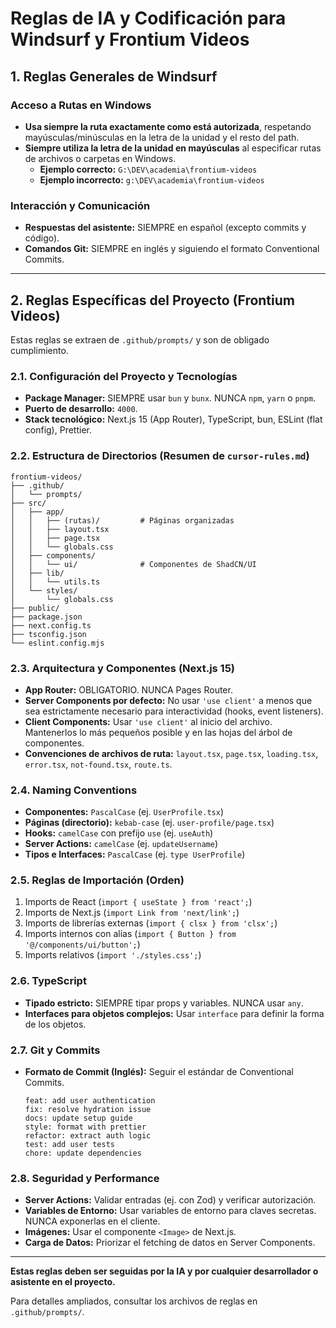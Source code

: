 # Reglas de IA y Codificación para Windsurf y Frontium Videos

## 1. Reglas Generales de Windsurf

### Acceso a Rutas en Windows
- **Usa siempre la ruta exactamente como está autorizada**, respetando mayúsculas/minúsculas en la letra de la unidad y el resto del path.
- **Siempre utiliza la letra de la unidad en mayúsculas** al especificar rutas de archivos o carpetas en Windows.
  - **Ejemplo correcto:** `G:\DEV\academia\frontium-videos`
  - **Ejemplo incorrecto:** `g:\DEV\academia\frontium-videos`

### Interacción y Comunicación
- **Respuestas del asistente:** SIEMPRE en español (excepto commits y código).
- **Comandos Git:** SIEMPRE en inglés y siguiendo el formato Conventional Commits.

---

## 2. Reglas Específicas del Proyecto (Frontium Videos)

Estas reglas se extraen de `.github/prompts/` y son de obligado cumplimiento.

### 2.1. Configuración del Proyecto y Tecnologías

- **Package Manager:** SIEMPRE usar `bun` y `bunx`. NUNCA `npm`, `yarn` o `pnpm`.
- **Puerto de desarrollo:** `4000`.
- **Stack tecnológico:** Next.js 15 (App Router), TypeScript, bun, ESLint (flat config), Prettier.

### 2.2. Estructura de Directorios (Resumen de `cursor-rules.md`)
```
frontium-videos/
├── .github/
│   └── prompts/
├── src/
│   ├── app/
│   │   ├── (rutas)/         # Páginas organizadas
│   │   ├── layout.tsx
│   │   ├── page.tsx
│   │   └── globals.css
│   ├── components/
│   │   └── ui/              # Componentes de ShadCN/UI
│   ├── lib/
│   │   └── utils.ts
│   └── styles/
│       └── globals.css
├── public/
├── package.json
├── next.config.ts
├── tsconfig.json
└── eslint.config.mjs
```

### 2.3. Arquitectura y Componentes (Next.js 15)

- **App Router:** OBLIGATORIO. NUNCA Pages Router.
- **Server Components por defecto:** No usar `'use client'` a menos que sea estrictamente necesario para interactividad (hooks, event listeners).
- **Client Components:** Usar `'use client'` al inicio del archivo. Mantenerlos lo más pequeños posible y en las hojas del árbol de componentes.
- **Convenciones de archivos de ruta:** `layout.tsx`, `page.tsx`, `loading.tsx`, `error.tsx`, `not-found.tsx`, `route.ts`.

### 2.4. Naming Conventions

- **Componentes:** `PascalCase` (ej. `UserProfile.tsx`)
- **Páginas (directorio):** `kebab-case` (ej. `user-profile/page.tsx`)
- **Hooks:** `camelCase` con prefijo `use` (ej. `useAuth`)
- **Server Actions:** `camelCase` (ej. `updateUsername`)
- **Tipos e Interfaces:** `PascalCase` (ej. `type UserProfile`)

### 2.5. Reglas de Importación (Orden)

1.  Imports de React (`import { useState } from 'react';`)
2.  Imports de Next.js (`import Link from 'next/link';`)
3.  Imports de librerías externas (`import { clsx } from 'clsx';`)
4.  Imports internos con alias (`import { Button } from '@/components/ui/button';`)
5.  Imports relativos (`import './styles.css';`)

### 2.6. TypeScript

- **Tipado estricto:** SIEMPRE tipar props y variables. NUNCA usar `any`.
- **Interfaces para objetos complejos:** Usar `interface` para definir la forma de los objetos.

### 2.7. Git y Commits

- **Formato de Commit (Inglés):** Seguir el estándar de Conventional Commits.
  ```
  feat: add user authentication
  fix: resolve hydration issue
  docs: update setup guide
  style: format with prettier
  refactor: extract auth logic
  test: add user tests
  chore: update dependencies
  ```

### 2.8. Seguridad y Performance

- **Server Actions:** Validar entradas (ej. con Zod) y verificar autorización.
- **Variables de Entorno:** Usar variables de entorno para claves secretas. NUNCA exponerlas en el cliente.
- **Imágenes:** Usar el componente `<Image>` de Next.js.
- **Carga de Datos:** Priorizar el fetching de datos en Server Components.

---

**Estas reglas deben ser seguidas por la IA y por cualquier desarrollador o asistente en el proyecto.**

Para detalles ampliados, consultar los archivos de reglas en `.github/prompts/`.
